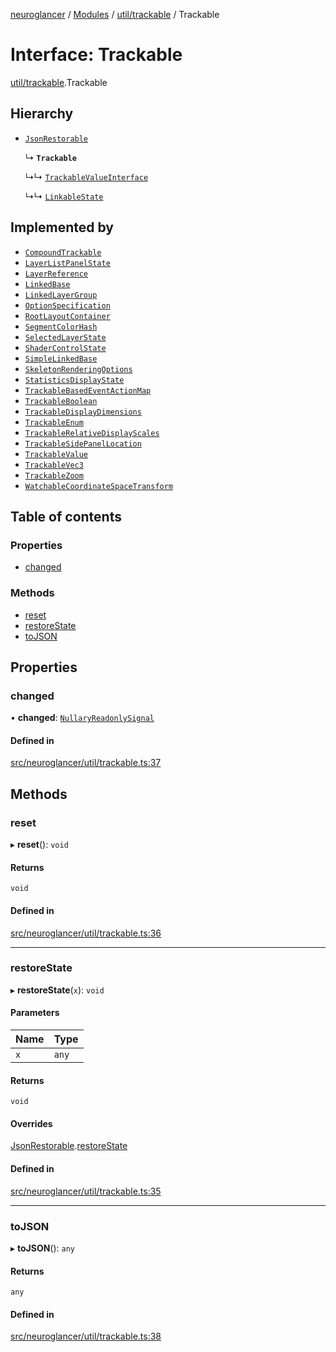 [neuroglancer](../README.md) / [Modules](../modules.md) / [util/trackable](../modules/util_trackable.md) / Trackable

# Interface: Trackable

[util/trackable](../modules/util_trackable.md).Trackable

## Hierarchy

- [`JsonRestorable`](util_trackable.JsonRestorable.md)

  ↳ **`Trackable`**

  ↳↳ [`TrackableValueInterface`](annotation_annotation_layer_state._internal_.TrackableValueInterface.md)

  ↳↳ [`LinkableState`](ui_layer_bar._internal_.LinkableState.md)

## Implemented by

- [`CompoundTrackable`](../classes/util_trackable.CompoundTrackable.md)
- [`LayerListPanelState`](../classes/ui_layer_list_panel.LayerListPanelState.md)
- [`LayerReference`](../classes/annotation_user_layer._internal_.LayerReference.md)
- [`LinkedBase`](../classes/ui_layer_bar._internal_.LinkedBase.md)
- [`LinkedLayerGroup`](../classes/segmentation_display_state_frontend._internal_.LinkedLayerGroup.md)
- [`OptionSpecification`](../classes/widget_tab_view.OptionSpecification.md)
- [`RootLayoutContainer`](../classes/datasource_state_share._internal_.RootLayoutContainer.md)
- [`SegmentColorHash`](../classes/segmentation_display_state_frontend._internal_.SegmentColorHash.md)
- [`SelectedLayerState`](../classes/annotation_annotation_layer_state._internal_.SelectedLayerState.md)
- [`ShaderControlState`](../classes/webgl_shader_ui_controls.ShaderControlState.md)
- [`SimpleLinkedBase`](../classes/ui_layer_bar._internal_.SimpleLinkedBase.md)
- [`SkeletonRenderingOptions`](../classes/skeleton_frontend.SkeletonRenderingOptions.md)
- [`StatisticsDisplayState`](../classes/ui_statistics.StatisticsDisplayState.md)
- [`TrackableBasedEventActionMap`](../classes/python_integration_event_action_map.TrackableBasedEventActionMap.md)
- [`TrackableBoolean`](../classes/annotation_annotation_layer_state._internal_.TrackableBoolean.md)
- [`TrackableDisplayDimensions`](../classes/annotation_polygon._internal_.TrackableDisplayDimensions.md)
- [`TrackableEnum`](../classes/util_trackable_enum.TrackableEnum.md)
- [`TrackableRelativeDisplayScales`](../classes/annotation_polygon._internal_.TrackableRelativeDisplayScales.md)
- [`TrackableSidePanelLocation`](../classes/ui_side_panel_location.TrackableSidePanelLocation.md)
- [`TrackableValue`](../classes/annotation_annotation_layer_state._internal_.TrackableValue.md)
- [`TrackableVec3`](../classes/widget_vec3_entry_widget._internal_.TrackableVec3.md)
- [`TrackableZoom`](../classes/annotation_polygon._internal_.TrackableZoom.md)
- [`WatchableCoordinateSpaceTransform`](../classes/annotation_annotation_layer_state._internal_.WatchableCoordinateSpaceTransform.md)

## Table of contents

### Properties

- [changed](util_trackable.Trackable.md#changed)

### Methods

- [reset](util_trackable.Trackable.md#reset)
- [restoreState](util_trackable.Trackable.md#restorestate)
- [toJSON](util_trackable.Trackable.md#tojson)

## Properties

### changed

• **changed**: [`NullaryReadonlySignal`](../modules/util_signal.md#nullaryreadonlysignal)

#### Defined in

[src/neuroglancer/util/trackable.ts:37](https://github.com/ActiveBrainAtlas2/neuroglancer/blob/1beb5d34/src/neuroglancer/util/trackable.ts#L37)

## Methods

### reset

▸ **reset**(): `void`

#### Returns

`void`

#### Defined in

[src/neuroglancer/util/trackable.ts:36](https://github.com/ActiveBrainAtlas2/neuroglancer/blob/1beb5d34/src/neuroglancer/util/trackable.ts#L36)

___

### restoreState

▸ **restoreState**(`x`): `void`

#### Parameters

| Name | Type |
| :------ | :------ |
| `x` | `any` |

#### Returns

`void`

#### Overrides

[JsonRestorable](util_trackable.JsonRestorable.md).[restoreState](util_trackable.JsonRestorable.md#restorestate)

#### Defined in

[src/neuroglancer/util/trackable.ts:35](https://github.com/ActiveBrainAtlas2/neuroglancer/blob/1beb5d34/src/neuroglancer/util/trackable.ts#L35)

___

### toJSON

▸ **toJSON**(): `any`

#### Returns

`any`

#### Defined in

[src/neuroglancer/util/trackable.ts:38](https://github.com/ActiveBrainAtlas2/neuroglancer/blob/1beb5d34/src/neuroglancer/util/trackable.ts#L38)
